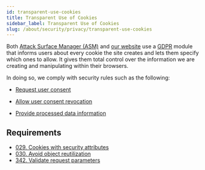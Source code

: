 ```yaml
---
id: transparent-use-cookies
title: Transparent Use of Cookies
sidebar_label: Transparent Use of Cookies
slug: /about/security/privacy/transparent-use-cookies
---
```


Both [Attack Surface Manager (ASM)](https://app.fluidattacks.com/)
and [our website](https://fluidattacks.com/)
use a [GDPR](https://en.wikipedia.org/wiki/General_Data_Protection_Regulation)
module that informs users
about every cookie the site creates
and lets them specify which ones to allow.
It gives them total control
over the information we are creating
and manipulating
within their browsers.

In doing so,
we comply with security rules
such as the following:

- [Request user consent](/criteria/requirements/310)

- [Allow user consent revocation](/criteria/requirements/312)

- [Provide processed data information](/criteria/requirements/315)

## Requirements

- [029. Cookies with security attributes](/criteria/requirements/029)
- [030. Avoid object reutilization](/criteria/requirements/030)
- [342. Validate request parameters](/criteria/requirements/342)
